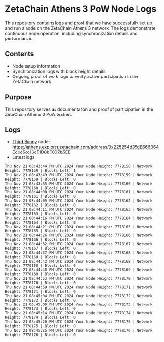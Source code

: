 # ZetaChain Athens 3 PoW Node Logs
This repository contains logs and proof that we have successfully set up and run a node on the ZetaChain Athens 3 network. The logs demonstrate continuous node operation, including synchronization details and performance.

## Contents
- Node setup information
- Synchronization logs with block height details
- Ongoing proof of work logs to verify active participation in the ZetaChain network

## Purpose
This repository serves as documentation and proof of participation in the ZetaChain Athens 3 PoW testnet.

## Logs

- [Third Bunny](https://thirdbunny.xyz/) node: https://athens.explorer.zetachain.com/address/0x225254d35dE666064Eccc5ce16eF1D8bF8D7b5EE
- Latest logs:
```
Thu Nov 21 08:43:44 PM UTC 2024 Your Node Height: 7778158 | Network Height: 7778159 | Blocks Left: 1
Thu Nov 21 08:43:49 PM UTC 2024 Your Node Height: 7778159 | Network Height: 7778159 | Blocks Left: 0
Thu Nov 21 08:43:55 PM UTC 2024 Your Node Height: 7778160 | Network Height: 7778160 | Blocks Left: 0
Thu Nov 21 08:44:00 PM UTC 2024 Your Node Height: 7778161 | Network Height: 7778161 | Blocks Left: 0
Thu Nov 21 08:44:05 PM UTC 2024 Your Node Height: 7778162 | Network Height: 7778162 | Blocks Left: 0
Thu Nov 21 08:44:11 PM UTC 2024 Your Node Height: 7778163 | Network Height: 7778163 | Blocks Left: 0
Thu Nov 21 08:44:16 PM UTC 2024 Your Node Height: 7778164 | Network Height: 7778164 | Blocks Left: 0
Thu Nov 21 08:44:21 PM UTC 2024 Your Node Height: 7778165 | Network Height: 7778165 | Blocks Left: 0
Thu Nov 21 08:44:26 PM UTC 2024 Your Node Height: 7778166 | Network Height: 7778166 | Blocks Left: 0
Thu Nov 21 08:44:32 PM UTC 2024 Your Node Height: 7778167 | Network Height: 7778167 | Blocks Left: 0
Thu Nov 21 08:44:37 PM UTC 2024 Your Node Height: 7778168 | Network Height: 7778168 | Blocks Left: 0
Thu Nov 21 08:44:42 PM UTC 2024 Your Node Height: 7778168 | Network Height: 7778168 | Blocks Left: 0
Thu Nov 21 08:44:48 PM UTC 2024 Your Node Height: 7778169 | Network Height: 7778169 | Blocks Left: 0
Thu Nov 21 08:44:53 PM UTC 2024 Your Node Height: 7778170 | Network Height: 7778170 | Blocks Left: 0
Thu Nov 21 08:44:59 PM UTC 2024 Your Node Height: 7778171 | Network Height: 7778171 | Blocks Left: 0
Thu Nov 21 08:45:04 PM UTC 2024 Your Node Height: 7778172 | Network Height: 7778172 | Blocks Left: 0
Thu Nov 21 08:45:09 PM UTC 2024 Your Node Height: 7778173 | Network Height: 7778173 | Blocks Left: 0
Thu Nov 21 08:45:14 PM UTC 2024 Your Node Height: 7778174 | Network Height: 7778174 | Blocks Left: 0
Thu Nov 21 08:45:20 PM UTC 2024 Your Node Height: 7778175 | Network Height: 7778175 | Blocks Left: 0
Thu Nov 21 08:45:25 PM UTC 2024 Your Node Height: 7778176 | Network Height: 7778176 | Blocks Left: 0
```
